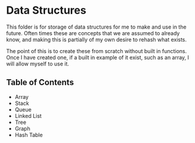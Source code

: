 # Data Structures

This folder is for storage of data structures for me to make and use in the future. Often times these are concepts that we are assumed to already know, and making this is partially of my own desire to rehash what exists.

The point of this is to create these from scratch without built in functions. Once I have created one, if a built in example of it exist, such as an array, I will allow myself to use it.

## Table of Contents

- Array
- Stack
- Queue
- Linked List
- Tree
- Graph
- Hash Table